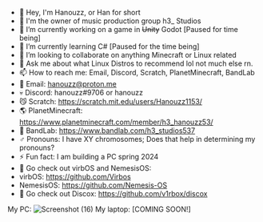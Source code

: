 - 👋 Hey, I'm Hanouzz, or Han for short
- 🎵 I'm the owner of music production group h3_ Studios
- 🔭 I’m currently working on a game in ~~Unity~~ Godot [Paused for time being]
- 🌱 I’m currently learning C# [Paused for the time being]
- 👯 I’m looking to collaborate on anything Minecraft or Linux related
- 💬 Ask me about what Linux Distros to recommend lol not much else rn.
- 📫 How to reach me: Email, Discord, Scratch, PlanetMinecraft, BandLab
- 💌 Email: hanouzz@proton.me 
- 💀 Discord: hanouzz#9706 or hanouzz
- 😼 Scratch: https://scratch.mit.edu/users/Hanouzz1153/
- 🌎 PlanetMinecraft: https://www.planetminecraft.com/member/h3_hanouzz53/
- 🧪 BandLab: https://www.bandlab.com/h3_studios537
- ♂️ Pronouns: I have XY chromosomes; Does that help in determining my pronouns?
- ⚡ Fun fact: I am building a PC spring 2024
- 💾 Go check out virbOS and NemesisOS:
- virbOS: https://github.com/Virbos
- NemesisOS: https://github.com/Nemesis-OS
- 🤖 Go check out Discox: https://github.com/v1rbox/discox

My PC:
  ![Screenshot (16)](https://github.com/h3-Hanouzz/h3-Hanouzz/assets/121695954/3dcd240a-e5f0-4483-aa3b-d376a3973280)
My laptop: 
[COMING SOON!]
